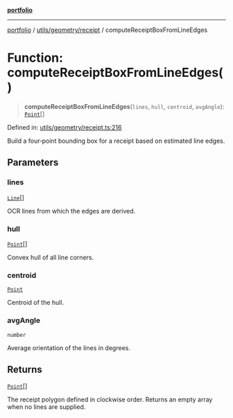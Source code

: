 [**portfolio**](../../../../README.md)

***

[portfolio](../../../../modules.md) / [utils/geometry/receipt](../README.md) / computeReceiptBoxFromLineEdges

# Function: computeReceiptBoxFromLineEdges()

> **computeReceiptBoxFromLineEdges**(`lines`, `hull`, `centroid`, `avgAngle`): [`Point`](../../basic/interfaces/Point.md)[]

Defined in: [utils/geometry/receipt.ts:216](https://github.com/tnorlund/Portfolio/blob/60bbc8896d11778daee4ab2d2955db364b946398/portfolio/utils/geometry/receipt.ts#L216)

Build a four‑point bounding box for a receipt based on estimated
line edges.

## Parameters

### lines

[`Line`](../../../../types/api/interfaces/Line.md)[]

OCR lines from which the edges are derived.

### hull

[`Point`](../../basic/interfaces/Point.md)[]

Convex hull of all line corners.

### centroid

[`Point`](../../basic/interfaces/Point.md)

Centroid of the hull.

### avgAngle

`number`

Average orientation of the lines in degrees.

## Returns

[`Point`](../../basic/interfaces/Point.md)[]

The receipt polygon defined in clockwise order. Returns an
empty array when no lines are supplied.

